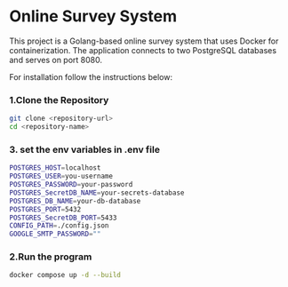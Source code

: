 # Online Survey System

This project is a Golang-based online survey system that uses Docker for containerization. The application connects to two PostgreSQL databases and serves on port 8080.

For installation follow the instructions below:

### 1.Clone the Repository
```bash
git clone <repository-url>
cd <repository-name>
```
### 3. set the env variables in .env file
```bash
POSTGRES_HOST=localhost
POSTGRES_USER=you-username
POSTGRES_PASSWORD=your-password
POSTGRES_SecretDB_NAME=your-secrets-database
POSTGRES_DB_NAME=your-db-database
POSTGRES_PORT=5432
POSTGRES_SecretDB_PORT=5433
CONFIG_PATH=./config.json
GOOGLE_SMTP_PASSWORD=""
```
### 2.Run the program
```bash
docker compose up -d --build
```